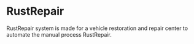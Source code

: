 # RustRepair
RustRepair system is made for a vehicle restoration and repair center to automate the manual process RustRepair.

